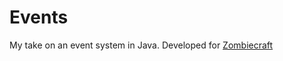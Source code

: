 # Events
My take on an event system in Java. Developed for [Zombiecraft](https://zc.stephcraft.net)
